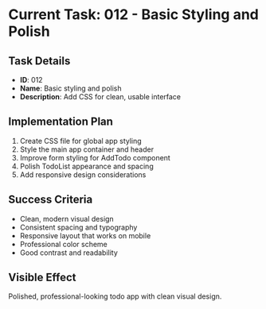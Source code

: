 # Current Task: 012 - Basic Styling and Polish

## Task Details
- **ID**: 012
- **Name**: Basic styling and polish
- **Description**: Add CSS for clean, usable interface

## Implementation Plan
1. Create CSS file for global app styling
2. Style the main app container and header
3. Improve form styling for AddTodo component
4. Polish TodoList appearance and spacing
5. Add responsive design considerations

## Success Criteria
- Clean, modern visual design
- Consistent spacing and typography
- Responsive layout that works on mobile
- Professional color scheme
- Good contrast and readability

## Visible Effect
Polished, professional-looking todo app with clean visual design.